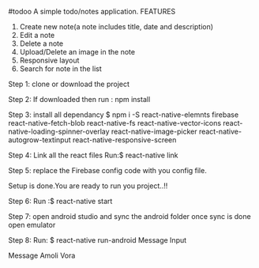 
#todoo
A simple todo/notes application. 
FEATURES
1. Create new note(a note includes title, date and description)
2. Edit a note
3. Delete a note
4. Upload/Delete an image in the note
5. Responsive layout
6. Search for note in the list

Step 1:
clone or download the project

Step 2:
If downloaded then run : npm install

Step 3:
install all dependancy
$ npm i -S react-native-elemnts firebase react-native-fetch-blob react-native-fs react-native-vector-icons react-native-loading-spinner-overlay react-native-image-picker react-native-autogrow-textinput react-native-responsive-screen

Step 4:
Link all the react files
Run:$ react-native link

Step 5:
replace the Firebase config  code with you config file.

Setup is done.You are ready to run you project..!!

Step 6:
Run :$ react-native start

Step 7:
open android studio and sync the android folder
once sync is done open emulator

Step 8:
Run: $ react-native run-android
Message Input

Message Amoli Vora
